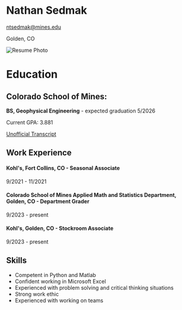# **Nathan Sedmak**
ntsedmak@mines.edu

Golden, CO

![Resume Photo](https://drive.google.com/file/d/106fOGMrqT4uQ_l5oDZsTJdaWniWEexwp/view?usp=sharing)

# Education
## Colorado School of Mines:
**BS, Geophysical Engineering** - expected graduation 5/2026

Current GPA: 3.881

[Unofficial Transcript](https://drive.google.com/file/d/15wZ_gGCE1t2CxEtdqIPupApFfL2Wl42g/view?usp=sharing)
## Work Experience
#### Kohl's, Fort Collins, CO - Seasonal Associate
9/2021 - 11/2021

#### Colorado School of Mines Applied Math and Statistics Department, Golden, CO - Department Grader
9/2023 - present

#### Kohl's, Golden, CO - Stockroom Associate
9/2023 - present

## Skills
- Competent in Python and Matlab
- Confident working in Microsoft Excel
- Experienced with problem solving and critical thinking situations
- Strong work ethic
- Experienced with working on teams
